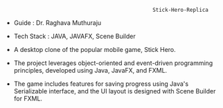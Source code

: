                                                     Stick-Hero-Replica
* Guide : Dr. Raghava Muthuraju
  
* Tech Stack : JAVA, JAVAFX, Scene Builder
  
* A desktop clone of the popular mobile game, Stick Hero.
  
* The project leverages object-oriented and event-driven programming principles, developed using Java, JavaFX, and FXML.
* The game includes features for saving progress using Java's Serializable interface, and the UI layout is designed with Scene Builder for FXML.
